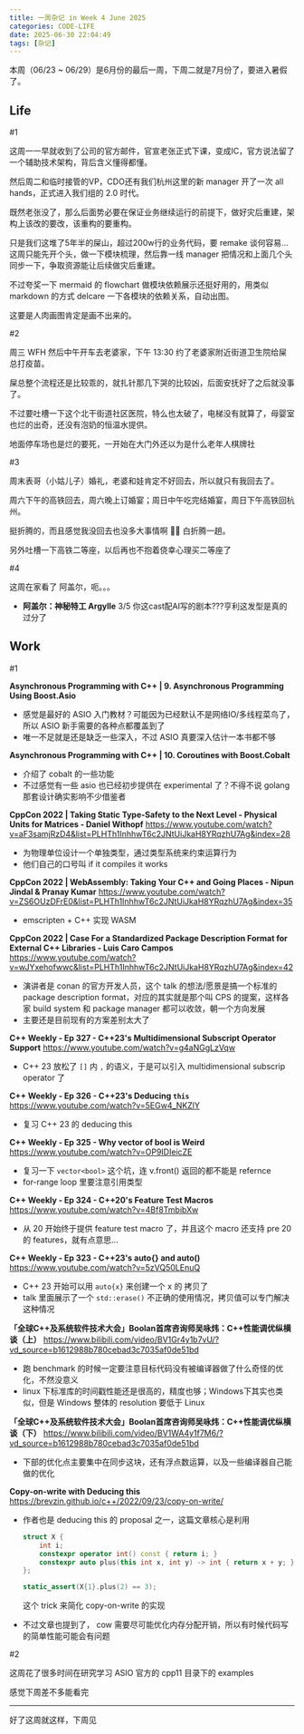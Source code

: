 ```yaml
---
title: 一周杂记 in Week 4 June 2025
categories: CODE-LIFE
date: 2025-06-30 22:04:49
tags: [杂记]
---
```

本周（06/23 ~ 06/29）是6月份的最后一周，下周二就是7月份了，要进入暑假了。

## Life

\#1

这周一一早就收到了公司的官方邮件，官宣老张正式下课，变成IC，官方说法留了一个辅助技术架构，背后含义懂得都懂。

然后周二和临时接管的VP，CDO还有我们杭州这里的新 manager 开了一次 all hands，正式进入我们组的 2.0 时代。

既然老张没了，那么后面势必要在保证业务继续运行的前提下，做好灾后重建，架构上该改的要改，该重构的要重构。

只是我们这堆了5年半的屎山，超过200w行的业务代码，要 remake 谈何容易...这周只能先开个头，做一下模块梳理，然后靠一线 manager 把情况和上面几个头同步一下，争取资源能让后续做灾后重建。

不过夸奖一下 mermaid 的 flowchart 做模块依赖展示还挺好用的，用类似 markdown 的方式 delcare 一下各模块的依赖关系，自动出图。

这要是人肉画图肯定是画不出来的。

\#2

周三 WFH 然后中午开车去老婆家，下午 13:30 约了老婆家附近街道卫生院给屎总打疫苗。

屎总整个流程还是比较乖的，就扎针那几下哭的比较凶，后面安抚好了之后就没事了。

不过要吐槽一下这个北干街道社区医院，特么也太破了，电梯没有就算了，母婴室也烂的出奇，还没有泡奶的恒温水提供。

地面停车场也是烂的要死，一开始在大门外还以为是什么老年人棋牌社

\#3

周末表哥（小姑儿子）婚礼，老婆和娃肯定不好回去，所以就只有我回去了。

周六下午的高铁回去，周六晚上订婚宴；周日中午吃完结婚宴，周日下午高铁回杭州。

挺折腾的，而且感觉我没回去也没多大事情啊 🤷‍♂️ 白折腾一趟。

另外吐槽一下高铁二等座，以后再也不抱着侥幸心理买二等座了

\#4

这周在家看了 阿盖尔，呃。。。

- **阿盖尔：神秘特工 Argylle** 3/5 你这cast配AI写的剧本???亨利这发型是真的过分了

## Work

\#1

**Asynchronous Programming with C++ | 9. Asynchronous Programming
Using Boost.Asio**

- 感觉是最好的 ASIO 入门教材？可能因为已经默认不是网络IO/多线程菜鸟了，所以 ASIO 新手需要的各种点都覆盖到了
- 唯一不足就是还是缺乏一些深入，不过 ASIO 真要深入估计一本书都不够

**Asynchronous Programming with C++ | 10. Coroutines with Boost.Cobalt**

- 介绍了 cobalt 的一些功能
- 不过感觉有一些 asio 也已经初步提供在 experimental 了？不得不说 golang 那套设计确实影响不少借鉴者

**CppCon 2022 | Taking Static Type-Safety to the Next Level - Physical Units for Matrices - Daniel Withopf** https://www.youtube.com/watch?v=aF3samjRzD4&list=PLHTh1InhhwT6c2JNtUiJkaH8YRqzhU7Ag&index=28

- 为物理单位设计一个单独类型，通过类型系统来约束运算行为
- 他们自己的口号叫 if it compiles it works

**CppCon 2022 | WebAssembly: Taking Your C++ and Going Places - Nipun Jindal & Pranay Kumar**  https://www.youtube.com/watch?v=ZS6OUzDFrE0&list=PLHTh1InhhwT6c2JNtUiJkaH8YRqzhU7Ag&index=35

- emscripten + C++ 实现 WASM

**CppCon 2022 | Case For a Standardized Package Description Format for External C++ Libraries - Luis Caro Campos** https://www.youtube.com/watch?v=wJYxehofwwc&list=PLHTh1InhhwT6c2JNtUiJkaH8YRqzhU7Ag&index=42

- 演讲者是 conan 的官方开发人员，这个 talk 的想法/愿景是搞一个标准的 package description format，对应的其实就是那个叫 CPS 的提案，这样各家 build system 和 package manager 都可以收敛，朝一个方向发展
- 主要还是目前现有的方案差别太大了

**C++ Weekly - Ep 327 - C++23's Multidimensional Subscript Operator Support** https://www.youtube.com/watch?v=g4aNGgLzVqw

- C++ 23 放松了 `[]` 内 `,` 的语义，于是可以引入 multidimensional subscrip operator 了

**C++ Weekly - Ep 326 - C++23's Deducing `this`** https://www.youtube.com/watch?v=5EGw4_NKZlY

- 复习 C++ 23 的 deducing this

**C++ Weekly - Ep 325 - Why vector of bool is Weird** https://www.youtube.com/watch?v=OP9IDIeicZE

- 复习一下 `vector<bool>` 这个坑，连 v.front() 返回的都不能是 refernce
- for-range loop 里要注意引用类型

**C++ Weekly - Ep 324 - C++20's Feature Test Macros** https://www.youtube.com/watch?v=4Bf8TmbibXw

- 从 20 开始终于提供 feature test macro 了，并且这个 macro 还支持 pre 20 的 features，就有点意思…

**C++ Weekly - Ep 323 - C++23's auto{} and auto()** https://www.youtube.com/watch?v=5zVQ50LEnuQ

- C++ 23 开始可以用 `auto{x}` 来创建一个 x 的 拷贝了
- talk 里面展示了一个 `std::erase()` 不正确的使用情况，拷贝值可以专门解决这种情况

**「全球C++及系统软件技术大会」Boolan首席咨询师吴咏炜：C++性能调优纵横谈（上）** https://www.bilibili.com/video/BV1Gr4y1b7vU/?vd_source=b1612988b780cebad3c7035af0de51bd

- 跑 benchmark 的时候一定要注意目标代码没有被编译器做了什么奇怪的优化，不然没意义
- linux 下标准库的时间戳性能还是很高的，精度也够；Windows下其实也类似，但是 Windows 整体的 resolution 要低于 Linux

**「全球C++及系统软件技术大会」Boolan首席咨询师吴咏炜：C++性能调优纵横谈（下）** https://www.bilibili.com/video/BV1WA4y1f7M6/?vd_source=b1612988b780cebad3c7035af0de51bd

- 下部的优化点主要集中在同步这块，还有浮点数运算，以及一些编译器自己能做的优化

**Copy-on-write with Deducing this** https://brevzin.github.io/c++/2022/09/23/copy-on-write/

- 作者也是 deducing this 的 proposal 之一，这篇文章核心是利用

    ```cpp
    struct X {
        int i;
        constexpr operator int() const { return i; }
        constexpr auto plus(this int x, int y) -> int { return x + y; }
    };

    static_assert(X{1}.plus(2) == 3);
    ```

    这个 trick 来简化 copy-on-write 的实现

- 不过文章也提到了， cow 需要尽可能优化内存分配开销，所以有时候代码写的简单性能可能会有问题

\#2

这周花了很多时间在研究学习 ASIO 官方的 cpp11 目录下的 examples

感觉下周差不多能看完

---

好了这周就这样，下周见
